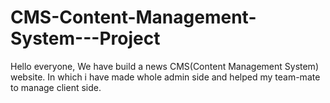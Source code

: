 # CMS-Content-Management-System---Project
Hello everyone, We have build a news CMS(Content Management System) website. In which i have made whole admin side and helped my team-mate to manage client side.
